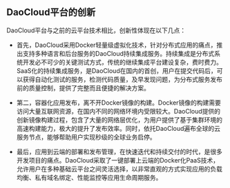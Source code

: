 ## DaoCloud平台的创新

DaoCloud平台与之前的云平台技术相比，创新性体现在以下几点：

- 首先，DaoCloud采用Docker轻量级虚拟化技术，针对分布式应用的痛点，推出支持多种语言和后台服务的DaoCloud持续集成服务。持续集成是分布式系统开发必不可少的关键测试方式，传统的继续集成平台建设复杂，费时费力。SaaS化的持续集成服务，是DaoCloud在国内的首创，用户在提交代码后，可以获得自动化测试的服务，检测代码质量，及早发现问题，为分布式服务发布前的质量控制，提供了完整而且便捷的解决方案。

- 第二，容器化应用发布，离不开Docker镜像的构建。Docker镜像的构建需要访问大量互联网资源，在国内不同的网络环境内受限较大。DaoCloud提供的创新镜像构建过程，包含了大量的网络层优化，为用户提供了基于集群环境的高速构建能力，极大的提升了发布效率。同时，依托DaoCloud遍布全球的云服务节点，能够帮助用户实现秒级的全球业务启停。

- 最后，应用到云端的部署和发布管理，在快速迭代和持续交付的时代，是很多开发项目的痛点。DaoCloud采取了一键部署上云端的Docker化PaaS技术，允许用户在多种基础云平台之间灵活选择，以非常直观的方式实现应用的负载均衡、私有域名绑定、性能监控等应用生命周期服务。
